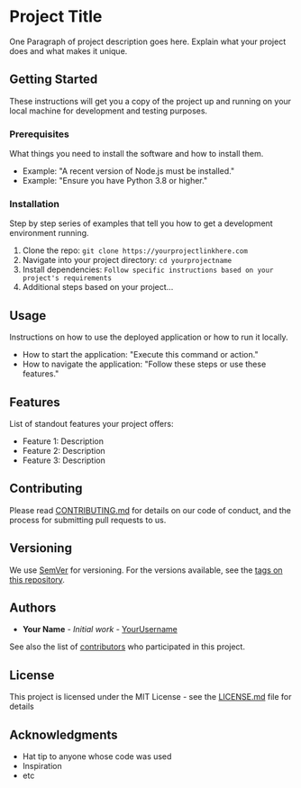 # Project Title

One Paragraph of project description goes here. Explain what your project does and what makes it unique.

## Getting Started

These instructions will get you a copy of the project up and running on your local machine for development and testing purposes.

### Prerequisites

What things you need to install the software and how to install them.

- Example: "A recent version of Node.js must be installed."
- Example: "Ensure you have Python 3.8 or higher."

### Installation

Step by step series of examples that tell you how to get a development environment running.

1. Clone the repo: `git clone https://yourprojectlinkhere.com`
2. Navigate into your project directory: `cd yourprojectname`
3. Install dependencies: `Follow specific instructions based on your project's requirements`
4. Additional steps based on your project...

## Usage

Instructions on how to use the deployed application or how to run it locally.

- How to start the application: "Execute this command or action."
- How to navigate the application: "Follow these steps or use these features."

## Features

List of standout features your project offers:

- Feature 1: Description
- Feature 2: Description
- Feature 3: Description

## Contributing

Please read [CONTRIBUTING.md](http://example.com) for details on our code of conduct, and the process for submitting pull requests to us.

## Versioning

We use [SemVer](http://semver.org/) for versioning. For the versions available, see the [tags on this repository](http://example.com).

## Authors

- **Your Name** - *Initial work* - [YourUsername](https://github.com/YourUsername)

See also the list of [contributors](http://example.com) who participated in this project.

## License

This project is licensed under the MIT License - see the [LICENSE.md](LICENSE.md) file for details

## Acknowledgments

- Hat tip to anyone whose code was used
- Inspiration
- etc
